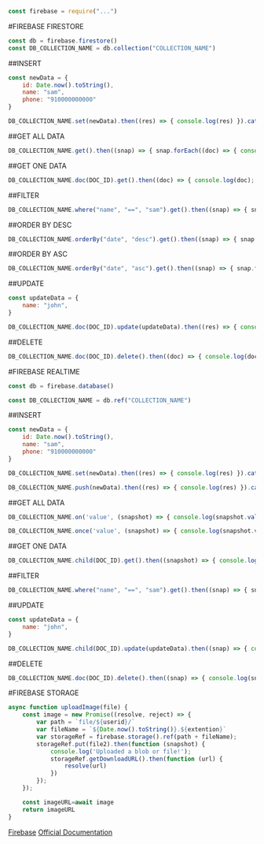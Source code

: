 ```javascript
const firebase = require("...")
```

#FIREBASE FIRESTORE

```javascript
const db = firebase.firestore()
const DB_COLLECTION_NAME = db.collection("COLLECTION_NAME")
```

##INSERT

```javascript
const newData = {
    id: Date.now().toString(),
    name: "sam",
    phone: "910000000000"
}

DB_COLLECTION_NAME.set(newData).then((res) => { console.log(res) }).catch((err) => { console.log(err); })
```

##GET ALL DATA

```javascript
DB_COLLECTION_NAME.get().then((snap) => { snap.forEach((doc) => { console.log(doc); }) }).catch((err) => { console.log(err); })
```

##GET ONE DATA

```javascript
DB_COLLECTION_NAME.doc(DOC_ID).get().then((doc) => { console.log(doc); }).catch((err) => { console.log(err); })
```

##FILTER

```javascript
DB_COLLECTION_NAME.where("name", "==", "sam").get().then((snap) => { snap.forEach((doc) => { console.log(doc); }) }).catch((err) => { console.log(err); })
```

##ORDER BY DESC

```javascript
DB_COLLECTION_NAME.orderBy("date", "desc").get().then((snap) => { snap.forEach((doc) => { console.log(doc); }) }).catch((err) => { console.log(err); })
```

##ORDER BY ASC

```javascript
DB_COLLECTION_NAME.orderBy("date", "asc").get().then((snap) => { snap.forEach((doc) => { console.log(doc); }) }).catch((err) => { console.log(err); })
```

##UPDATE

```javascript
const updateData = {
    name: "john",
}

DB_COLLECTION_NAME.doc(DOC_ID).update(updateData).then((res) => { console.log(res) }).catch((err) => { console.log(err); })
```

##DELETE

```javascript
DB_COLLECTION_NAME.doc(DOC_ID).delete().then((doc) => { console.log(doc); }).catch((err) => { console.log(err); })
```

#FIREBASE REALTIME

```javascript
const db = firebase.database()

const DB_COLLECTION_NAME = db.ref("COLLECTION_NAME")
```

##INSERT

```javascript
const newData = {
    id: Date.now().toString(),
    name: "sam",
    phone: "910000000000"
}

DB_COLLECTION_NAME.set(newData).then((res) => { console.log(res) }).catch((err) => { console.log(err); })

DB_COLLECTION_NAME.push(newData).then((res) => { console.log(res) }).catch((err) => { console.log(err); })
```

##GET ALL DATA

```javascript
DB_COLLECTION_NAME.on('value', (snapshot) => { console.log(snapshot.val()); }).catch((err) => { console.log(err); })

DB_COLLECTION_NAME.once('value', (snapshot) => { console.log(snapshot.val()); }).catch((err) => { console.log(err); })
```

##GET ONE DATA

```javascript
DB_COLLECTION_NAME.child(DOC_ID).get().then((snapshot) => { console.log(snapshot.val()); }).catch((err) => { console.log(err); })
```

##FILTER

```javascript
DB_COLLECTION_NAME.where("name", "==", "sam").get().then((snap) => { snap.forEach((doc) => { console.log(doc); }) }).catch((err) => { console.log(err); })
```

##UPDATE

```javascript
const updateData = {
    name: "john",
}

DB_COLLECTION_NAME.child(DOC_ID).update(updateData).then((snap) => { console.log(snap) }).catch((err) => { console.log(err); })
```

##DELETE

```javascript
DB_COLLECTION_NAME.doc(DOC_ID).delete().then((snap) => { console.log(snap); }).catch((err) => { console.log(err); })
```

#FIREBASE STORAGE

```javascript
async function uploadImage(file) {
    const image = new Promise((resolve, reject) => {
        var path = `file/${userid}/`
        var fileName = `${Date.now().toString()}.${extention}`
        var storageRef = firebase.storage().ref(path + fileName);
        storageRef.put(file2).then(function (snapshot) {
            console.log('Uploaded a blob or file!');
            storageRef.getDownloadURL().then(function (url) {
                resolve(url)
            })
        });
    });

    const imageURL=await image
    return imageURL
}
```

[Firebase](https://firebase.google.com/)
[Official Documentation](https://firebase.google.com/docs/)





